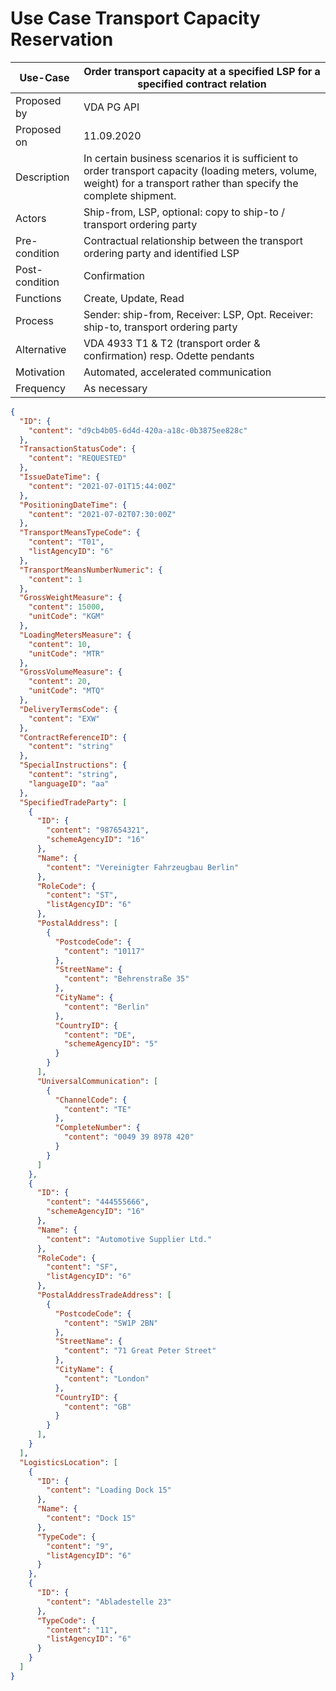 # Use Case Transport Capacity Reservation
Use-Case |	Order transport capacity at a specified LSP for a specified contract relation  
---------|--------------------------------------------------------------------------------
Proposed by|	VDA PG API          
Proposed on|	11.09.2020         
Description|	In certain business scenarios it is sufficient to order transport capacity (loading meters, volume, weight) for a transport rather than specify the complete shipment.     
Actors|	Ship-from, LSP, optional: copy to ship-to / transport ordering party        
Pre-condition|	Contractual relationship between the transport ordering party and identified LSP    
Post-condition|	Confirmation      
Functions|	Create, Update, Read    
Process|	Sender: ship-from, Receiver: LSP,	Opt. Receiver: ship-to, transport ordering party    
Alternative|	VDA 4933 T1 & T2 (transport order & confirmation)  resp. Odette pendants     
Motivation |	Automated, accelerated communication    
Frequency|	As necessary      
```JSON
{
  "ID": {
    "content": "d9cb4b05-6d4d-420a-a18c-0b3875ee828c"
  },
  "TransactionStatusCode": {
    "content": "REQUESTED"
  },
  "IssueDateTime": {
    "content": "2021-07-01T15:44:00Z"
  },
  "PositioningDateTime": {
    "content": "2021-07-02T07:30:00Z"
  },
  "TransportMeansTypeCode": {
    "content": "T01",
    "listAgencyID": "6"
  },
  "TransportMeansNumberNumeric": {
    "content": 1
  },
  "GrossWeightMeasure": {
    "content": 15000,
    "unitCode": "KGM"
  },
  "LoadingMetersMeasure": {
    "content": 10,
    "unitCode": "MTR"
  },
  "GrossVolumeMeasure": {
    "content": 20,
    "unitCode": "MTQ"
  },
  "DeliveryTermsCode": {
    "content": "EXW"
  },
  "ContractReferenceID": {
    "content": "string"
  },
  "SpecialInstructions": {
    "content": "string",
    "languageID": "aa"
  },
  "SpecifiedTradeParty": [
    {
      "ID": {
        "content": "987654321",
        "schemeAgencyID": "16"
      },
      "Name": {
        "content": "Vereinigter Fahrzeugbau Berlin"
      },
      "RoleCode": {
        "content": "ST",
        "listAgencyID": "6"
      },
      "PostalAddress": [
        {
          "PostcodeCode": {
            "content": "10117"
          },
          "StreetName": {
            "content": "Behrenstraße 35"
          },
          "CityName": {
            "content": "Berlin"
          },
          "CountryID": {
            "content": "DE",
            "schemeAgencyID": "5"
          }
        }
      ],
      "UniversalCommunication": [
        {
          "ChannelCode": {
            "content": "TE"
          },
          "CompleteNumber": {
            "content": "0049 39 8978 420"
          }
        }
      ]
    },
    {
      "ID": {
        "content": "444555666",
        "schemeAgencyID": "16"
      },
      "Name": {
        "content": "Automotive Supplier Ltd."
      },
      "RoleCode": {
        "content": "SF",
        "listAgencyID": "6"
      },
      "PostalAddressTradeAddress": [
        {
          "PostcodeCode": {
            "content": "SW1P 2BN"
          },
          "StreetName": {
            "content": "71 Great Peter Street"
          },
          "CityName": {
            "content": "London"
          },
          "CountryID": {
            "content": "GB"
          }
        }
      ],
    }
  ],
  "LogisticsLocation": [
    {
      "ID": {
        "content": "Loading Dock 15"
      },
      "Name": {
        "content": "Dock 15"
      },
      "TypeCode": {
        "content": "9",
        "listAgencyID": "6"
      }
    },
    {
      "ID": {
        "content": "Abladestelle 23"
      },
      "TypeCode": {
        "content": "11",
        "listAgencyID": "6"
      }
    }
  ]
}
```   


